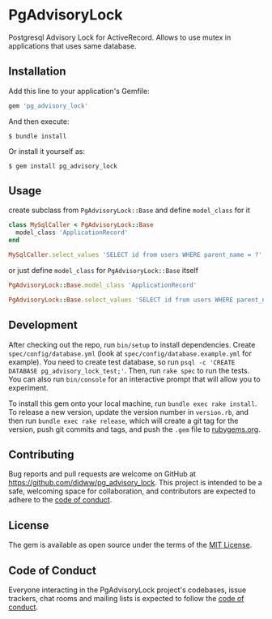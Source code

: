 # PgAdvisoryLock

Postgresql Advisory Lock for ActiveRecord.
Allows to use mutex in applications that uses same database.

## Installation

Add this line to your application's Gemfile:

```ruby
gem 'pg_advisory_lock'
```

And then execute:

    $ bundle install

Or install it yourself as:

    $ gem install pg_advisory_lock

## Usage

create subclass from `PgAdvisoryLock::Base` and define `model_class` for it

```ruby
class MySqlCaller < PgAdvisoryLock::Base
  model_class 'ApplicationRecord'
end

MySqlCaller.select_values 'SELECT id from users WHERE parent_name = ?', 'John Doe' # => [1, 2, 3]
```

or just define `model_class` for `PgAdvisoryLock::Base` itself

```ruby
PgAdvisoryLock::Base.model_class 'ApplicationRecord'

PgAdvisoryLock::Base.select_values 'SELECT id from users WHERE parent_name = ?', 'John Doe' # => [1, 2, 3]
```

## Development

After checking out the repo, run `bin/setup` to install dependencies. 
Create `spec/config/database.yml` (look at `spec/config/database.example.yml` for example).
You need to create test database, so run `psql -c 'CREATE DATABASE pg_advisory_lock_test;'`.
Then, run `rake spec` to run the tests. 
You can also run `bin/console` for an interactive prompt that will allow you to experiment.

To install this gem onto your local machine, run `bundle exec rake install`. 
To release a new version, update the version number in `version.rb`, and then run `bundle exec rake release`, which will create a git tag for the version, push git commits and tags, and push the `.gem` file to [rubygems.org](https://rubygems.org).

## Contributing

Bug reports and pull requests are welcome on GitHub at https://github.com/didww/pg_advisory_lock. This project is intended to be a safe, welcoming space for collaboration, and contributors are expected to adhere to the [code of conduct](https://github.com/didww/pg_advisory_lock/blob/master/CODE_OF_CONDUCT.md).


## License

The gem is available as open source under the terms of the [MIT License](https://opensource.org/licenses/MIT).

## Code of Conduct

Everyone interacting in the PgAdvisoryLock project's codebases, issue trackers, chat rooms and mailing lists is expected to follow the [code of conduct](https://github.com/didww/pg_advisory_lock/blob/master/CODE_OF_CONDUCT.md).
